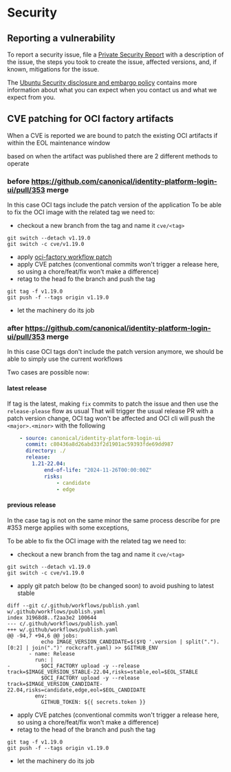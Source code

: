 # Security

## Reporting a vulnerability

To report a security issue, file a [Private Security Report](https://github.com/canonical/identity-platform-login-ui/security/advisories/new)
with a description of the issue, the steps you took to create the issue, affected
versions, and, if known, mitigations for the issue.

The [Ubuntu Security disclosure and embargo policy](https://ubuntu.com/security/disclosure-policy)
contains more information
about what you can expect when you contact us and what we expect from you.

## CVE patching for OCI factory artifacts

When a CVE is reported we are bound to patch the existing OCI artifacts if within the EOL
maintenance window


based on when the artifact was published there are 2 different methods to operate


### before https://github.com/canonical/identity-platform-login-ui/pull/353 merge

In this case OCI tags include the patch version of the application
To be able to fix the OCI image with the related tag we need to:

* checkout a new branch from the tag and name it `cve/<tag>`

```git
git switch --detach v1.19.0
git switch -c cve/v1.19.0
```

* apply [oci-factory workflow patch](https://github.com/canonical/identity-platform-login-ui/commit/e4ae1f4c413e8241117a5abcc8c78b155811a524)
* apply CVE patches (conventional commits won't trigger a release here, so using a chore/feat/fix won't make a difference)
* retag to the head fo the branch and push the tag

```git
git tag -f v1.19.0
git push -f --tags origin v1.19.0
```

* let the machinery do its job



### after https://github.com/canonical/identity-platform-login-ui/pull/353 merge


In this case OCI tags don't include the patch version anymore, we should be able to simply use the current workflows

Two cases are possible now:


#### latest release

If tag is the latest, making `fix` commits to patch the issue and then use the `release-please` flow as usual
That will trigger the usual release PR with a patch version change, OCI tag won't be affected and OCI cli will push
the `<major>.<minor>` with the following

```yaml
    - source: canonical/identity-platform-login-ui
      commit: c80436a8d26abd33f2d1901ac59393fde69dd987
      directory: ./
      release:
        1.21-22.04:
            end-of-life: "2024-11-26T00:00:00Z"
            risks:
                - candidate
                - edge
```


#### previous release

In the case tag is not on the same minor the same process describe for pre #353 merge applies with some exceptions,


To be able to fix the OCI image with the related tag we need to:

* checkout a new branch from the tag and name it `cve/<tag>`

```git
git switch --detach v1.19.0
git switch -c cve/v1.19.0
```

* apply git patch below (to be changed soon) to avoid pushing to latest stable

```git
diff --git c/.github/workflows/publish.yaml w/.github/workflows/publish.yaml
index 31968d8..f2aa3e2 100644
--- c/.github/workflows/publish.yaml
+++ w/.github/workflows/publish.yaml
@@ -94,7 +94,6 @@ jobs:
           echo IMAGE_VERSION_CANDIDATE=$($YQ '.version | split(".").[0:2] | join(".")' rockcraft.yaml) >> $GITHUB_ENV
       - name: Release
         run: |
-          $OCI_FACTORY upload -y --release track=$IMAGE_VERSION_STABLE-22.04,risks=stable,eol=$EOL_STABLE
           $OCI_FACTORY upload -y --release track=$IMAGE_VERSION_CANDIDATE-22.04,risks=candidate,edge,eol=$EOL_CANDIDATE
         env:
           GITHUB_TOKEN: ${{ secrets.token }}
```


* apply CVE patches (conventional commits won't trigger a release here, so using a chore/feat/fix won't make a difference)
* retag to the head of the branch and push the tag

```git
git tag -f v1.19.0
git push -f --tags origin v1.19.0
```

* let the machinery do its job
